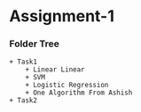 # Assignment-1

### Folder Tree
	+ Task1
		+ Linear Linear
		+ SVM
		+ Logistic Regression
		+ One Algorithm From Ashish
	+ Task2
